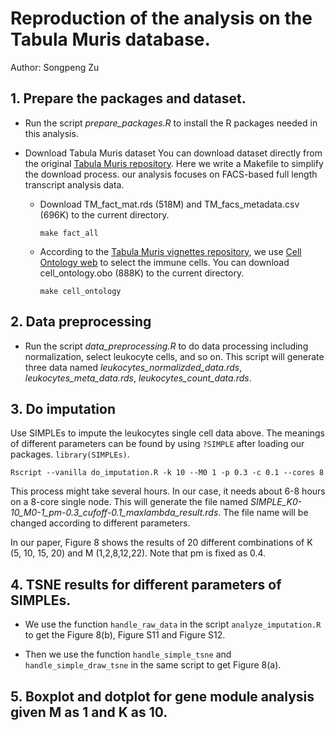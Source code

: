 # Reproduction of the analysis on the Tabula Muris database.

Author: Songpeng Zu

## 1. Prepare the packages and dataset.
* Run the script *prepare_packages.R* to install the R packages needed in this
analysis.

* Download Tabula Muris dataset
You can download dataset directly from the original [Tabula Muris
repository](https://github.com/czbiohub/tabula-muris). Here we write a Makefile
to simplify the download process. our analysis focuses on FACS-based full length
transcript analysis data.

  * Download TM_fact_mat.rds (518M) and TM_facs_metadata.csv (696K) to the current directory.
    ```shell
    make fact_all
    ```
   * According to the [Tabula Muris vignettes
     repository](https://github.com/czbiohub/tabula-muris-vignettes), we use
     [Cell Ontology web](http://obofoundry.org/ontology/cl.html) to select the
     immune cells. You can download cell_ontology.obo (888K) to the current
     directory.
     ```shell
     make cell_ontology
     ```

## 2. Data preprocessing
* Run the script *data_preprocessing.R* to do data processing including
  normalization, select leukocyte cells, and so on. This script will generate
  three data named *leukocytes_normalizded_data.rds*,
  *leukocytes_meta_data.rds*, *leukocytes_count_data.rds*.

## 3. Do imputation
Use SIMPLEs to impute the leukocytes single cell data above. The meanings of
different parameters can be found by using `?SIMPLE` after loading our packages.
`library(SIMPLEs)`.
```
Rscript --vanilla do_imputation.R -k 10 --M0 1 -p 0.3 -c 0.1 --cores 8 
```
This process might take several hours. In our case, it needs about 6-8 hours on
a 8-core single node. This will generate the file named
*SIMPLE_K0-10_M0-1_pm-0.3_cufoff-0.1_maxlambda_result.rds*. The file name will
be changed according to different parameters.

In our paper, Figure 8 shows the results of 20 different combinations of K (5,
10, 15, 20) and M (1,2,8,12,22). Note that pm is fixed as 0.4.

## 4. TSNE results for different parameters of SIMPLEs. 
* We use the function `handle_raw_data` in the script `analyze_imputation.R` to
get the Figure 8(b), Figure S11 and Figure S12.

* Then we use the function `handle_simple_tsne` and `handle_simple_draw_tsne`
  in the same script to get Figure 8(a).

## 5. Boxplot and dotplot for gene module analysis given M as 1 and K as 10.
